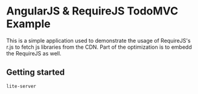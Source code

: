 # AngularJS & RequireJS TodoMVC Example

This is a simple application used to demonstrate the usage of RequireJS's r.js to fetch js libraries from the CDN. 
Part of the optimization is to embedd the RequireJS as well. 

## Getting started

```npm install
lite-server
```
 